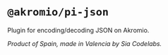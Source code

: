 # `@akromio/pi-json`

Plugin for encoding/decoding JSON on Akromio.

*Product of Spain, made in Valencia by Sia Codelabs.*